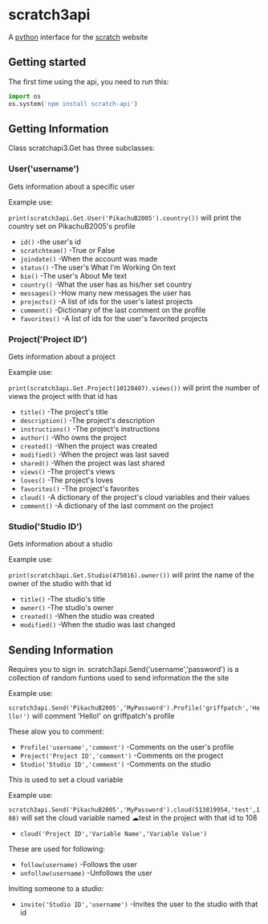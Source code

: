 #  **scratch3api**

A [python](www.python.com) interface for the [scratch](www.scratch.com) website
## Getting started
The first time using the api, you need to run this:
```python
import os
os.system('npm install scratch-api')
```

## Getting Information
Class scratchapi3.Get has three subclasses:
### User('username')
Gets information about a specific user

Example use:

`print(scratch3api.Get.User('PikachuB2005').country())` will print the country set on PikachuB2005's profile

* `id()` -the user's id
* `scratchteam()` -True or False
* `joindate()` -When the account was made
* `status()` -The user's What I'm Working On text
* `bio()` -The user's About Me text
* `country()` -What the user has as his/her set country
* `messages()` -How many new messages the user has
* `projects()` -A list of ids for the user's latest projects
* `comment()` -Dictionary of the last comment on the profile
* `favorites()` -A list of ids for the user's favorited projects
### Project('Project ID')
Gets information about a project

Example use:

`print(scratch3api.Get.Project(10128407).views())` will print the number of views the project with that id has

* `title()` -The project's title
* `description()` -The project's description
* `instructions()` -The project's instructions
* `author()` -Who owns the project
* `created()` -When the project was created
* `modified()` -When the project was last saved
* `shared()` -When the project was last shared
* `views()` -The project's views
* `loves()` -The project's loves
* `favorites()` -The project's favorites
* `cloud()` -A dictionary of the project's cloud variables and their values
* `comment()` -A dictionary of the last comment on the project
### Studio('Studio ID')
Gets information about a studio

Example use:

`print(scratch3api.Get.Studio(475016).owner())` will print the name of the owner of the studio with that id

* `title()` -The studio's title
* `owner()` -The studio's owner
* `created()` -When the studio was created
* `modified()` -When the studio was last changed

## Sending Information
Requires you to sign in.
scratch3api.Send('username','password') is a collection of random funtions used to send information the the site

Example use:

`scratch3api.Send('PikachuB2005','MyPassword').Profile('griffpatch','Hello!')` will comment 'Hello!' on griffpatch's profile

These alow you to comment:

* `Profile('username','comment')` -Comments on the user's profile
* `Project('Project ID','comment')` -Comments on the progect
* `Studio('Studio ID','comment')` -Comments on the studio

This is used to set a cloud variable

Example use:

`scratch3api.Send('PikachuB2005','MyPassword').cloud(513819954,'test',108)` will set the cloud variable named ☁test in the project with that id to 108

* `cloud('Project ID','Variable Name','Variable Value')`

These are used for following:
* `follow(username)` -Follows the user
* `unfollow(username)` -Unfollows the user

Inviting someone to a studio:
* `invite('Studio ID','username')` -Invites the user to the studio with that id

